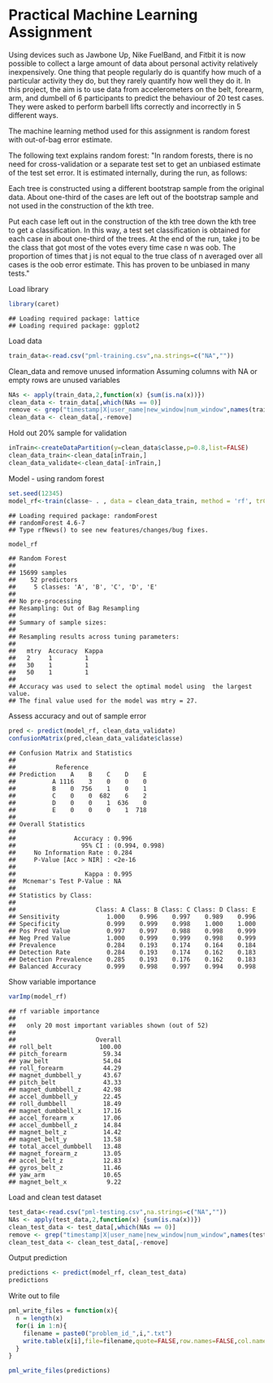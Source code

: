 Practical Machine Learning Assignment
========================================================

Using devices such as Jawbone Up, Nike FuelBand, and Fitbit it is now possible to collect a large amount of data about personal activity relatively inexpensively. One thing that people regularly do is quantify how much of a particular activity they do, but they rarely quantify how well they do it. In this project, the aim is to use data from accelerometers on the belt, forearm, arm, and dumbell of 6 participants to predict the behaviour of 20 test cases. They were asked to perform barbell lifts correctly and incorrectly in 5 different ways.

The machine learning method used for this assignment is random forest with out-of-bag error estimate. 

The following text explains random forest:
"In random forests, there is no need for cross-validation or a separate test set to get an unbiased estimate of the test set error. It is estimated internally, during the run, as follows:

Each tree is constructed using a different bootstrap sample from the original data. About one-third of the cases are left out of the bootstrap sample and not used in the construction of the kth tree.

Put each case left out in the construction of the kth tree down the kth tree to get a classification. In this way, a test set classification is obtained for each case in about one-third of the trees. At the end of the run, take j to be the class that got most of the votes every time case n was oob. The proportion of times that j is not equal to the true class of n averaged over all cases is the oob error estimate. This has proven to be unbiased in many tests."

Load library

```r
library(caret)
```

```
## Loading required package: lattice
## Loading required package: ggplot2
```

Load data

```r
train_data<-read.csv("pml-training.csv",na.strings=c("NA",""))
```

Clean_data and remove unused information
Assuming columns with NA or empty rows are unused variables

```r
NAs <- apply(train_data,2,function(x) {sum(is.na(x))}) 
clean_data <- train_data[,which(NAs == 0)]
remove <- grep("timestamp|X|user_name|new_window|num_window",names(train_data))
clean_data <- clean_data[,-remove]
```

Hold out 20% sample for validation

```r
inTrain<-createDataPartition(y=clean_data$classe,p=0.8,list=FALSE)
clean_data_train<-clean_data[inTrain,]
clean_data_validate<-clean_data[-inTrain,]
```

Model - using random forest

```r
set.seed(12345) 
model_rf<-train(classe~ . , data = clean_data_train, method = 'rf', trControl=trainControl(method='oob'))
```

```
## Loading required package: randomForest
## randomForest 4.6-7
## Type rfNews() to see new features/changes/bug fixes.
```

```r
model_rf
```

```
## Random Forest 
## 
## 15699 samples
##    52 predictors
##     5 classes: 'A', 'B', 'C', 'D', 'E' 
## 
## No pre-processing
## Resampling: Out of Bag Resampling 
## 
## Summary of sample sizes:  
## 
## Resampling results across tuning parameters:
## 
##   mtry  Accuracy  Kappa
##   2     1         1    
##   30    1         1    
##   50    1         1    
## 
## Accuracy was used to select the optimal model using  the largest value.
## The final value used for the model was mtry = 27.
```

Assess accuracy and out of sample error

```r
pred <- predict(model_rf, clean_data_validate)
confusionMatrix(pred,clean_data_validate$classe)
```

```
## Confusion Matrix and Statistics
## 
##           Reference
## Prediction    A    B    C    D    E
##          A 1116    3    0    0    0
##          B    0  756    1    0    1
##          C    0    0  682    6    2
##          D    0    0    1  636    0
##          E    0    0    0    1  718
## 
## Overall Statistics
##                                         
##                Accuracy : 0.996         
##                  95% CI : (0.994, 0.998)
##     No Information Rate : 0.284         
##     P-Value [Acc > NIR] : <2e-16        
##                                         
##                   Kappa : 0.995         
##  Mcnemar's Test P-Value : NA            
## 
## Statistics by Class:
## 
##                      Class: A Class: B Class: C Class: D Class: E
## Sensitivity             1.000    0.996    0.997    0.989    0.996
## Specificity             0.999    0.999    0.998    1.000    1.000
## Pos Pred Value          0.997    0.997    0.988    0.998    0.999
## Neg Pred Value          1.000    0.999    0.999    0.998    0.999
## Prevalence              0.284    0.193    0.174    0.164    0.184
## Detection Rate          0.284    0.193    0.174    0.162    0.183
## Detection Prevalence    0.285    0.193    0.176    0.162    0.183
## Balanced Accuracy       0.999    0.998    0.997    0.994    0.998
```

Show variable importance

```r
varImp(model_rf)
```

```
## rf variable importance
## 
##   only 20 most important variables shown (out of 52)
## 
##                      Overall
## roll_belt             100.00
## pitch_forearm          59.34
## yaw_belt               54.04
## roll_forearm           44.29
## magnet_dumbbell_y      43.67
## pitch_belt             43.33
## magnet_dumbbell_z      42.98
## accel_dumbbell_y       22.45
## roll_dumbbell          18.49
## magnet_dumbbell_x      17.16
## accel_forearm_x        17.06
## accel_dumbbell_z       14.84
## magnet_belt_z          14.42
## magnet_belt_y          13.58
## total_accel_dumbbell   13.48
## magnet_forearm_z       13.05
## accel_belt_z           12.83
## gyros_belt_z           11.46
## yaw_arm                10.65
## magnet_belt_x           9.22
```

Load and clean test dataset

```r
test_data<-read.csv("pml-testing.csv",na.strings=c("NA",""))
NAs <- apply(test_data,2,function(x) {sum(is.na(x))}) 
clean_test_data <- test_data[,which(NAs == 0)]
remove <- grep("timestamp|X|user_name|new_window|num_window",names(test_data))
clean_test_data <- clean_test_data[,-remove]
```

Output prediction

```r
predictions <- predict(model_rf, clean_test_data)
predictions
```

Write out to file

```r
pml_write_files = function(x){
  n = length(x)
  for(i in 1:n){
    filename = paste0("problem_id_",i,".txt")
    write.table(x[i],file=filename,quote=FALSE,row.names=FALSE,col.names=FALSE)
  }
}

pml_write_files(predictions)
```
